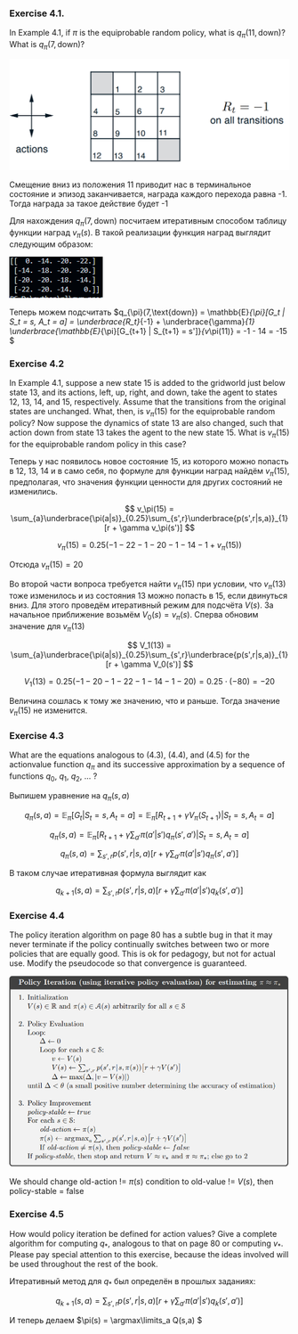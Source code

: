 ### Exercise 4.1. 
In Example 4.1, if $\pi$ is the equiprobable random policy, what is $q_{\pi}(11, \text{down})$?
What is $q_{\pi}(7,\text{down})$?

![alt text](image.png)

Смещение вниз из положения 11 приводит нас в терминальное состояние и эпизод заканчивается, награда каждого перехода равна -1. Тогда награда за такое действие будет -1

Для нахождения $q_{\pi}(7,\text{down})$ посчитаем итеративным способом таблицу функции наград $v_{\pi}(s)$. В такой реализации функция наград выглядит следующим образом:

![](image-1.png)

Теперь можем подсчитать $q_{\pi}(7,\text{down}) = \mathbb{E}_{\pi}[G_t | S_t = s, A_t = a] = \underbrace{R_t}_{-1} + \underbrace{\gamma}_{1} \underbrace{\mathbb{E}_{\pi}[G_{t+1} | S_{t+1} = s']}_{v_\pi(11)} = -1 - 14 = -15 $

### Exercise 4.2

In Example 4.1, suppose a new state 15 is added to the gridworld just below
state 13, and its actions, left, up, right, and down, take the agent to states 12, 13, 14, and 15, respectively. Assume that the transitions from the original states are unchanged. What, then, is $v_π(15)$ for the equiprobable random policy? Now suppose the dynamics of state 13 are also changed, such that action down from state 13 takes the agent to the new state 15. What is $v_π(15)$ for the equiprobable random policy in this case?

Теперь у нас появилось новое состояние 15, из  которого можно попасть в 12, 13, 14 и в само себя, по формуле для функции наград найдём $v_π(15)$, предполагая, что значения функции ценности для других состояний не изменились.

$$
    v_\pi(15) = \sum_{a}\underbrace{\pi(a|s)}_{0.25}\sum_{s',r}\underbrace{p(s',r|s,a)}_{1}[r + \gamma v_\pi(s')]
$$

$$
    v_\pi(15) = 0.25 \left( -1 - 22 - 1 - 20 - 1 - 14 - 1 + v_\pi(15) \right)
$$

Отсюда $v_\pi(15) = 20$

Во второй части вопроса требуется найти $v_\pi(15)$ при условии, что $v_\pi(13)$ тоже изменилось и из состояния 13 можно попасть в 15, если двинуться вниз. Для этого проведём итеративный режим для подсчёта $V(s)$. За начальное приближение возьмём $V_0(s) = v_{\pi}(s)$. Сперва обновим значение для $v_\pi(13)$

$$
    V_1(13) = \sum_{a}\underbrace{\pi(a|s)}_{0.25}\sum_{s',r}\underbrace{p(s',r|s,a)}_{1}[r + \gamma V_0(s')]
$$

$$
    V_1(13) = 0.25 \left( -1 - 20 - 1 - 22 - 1 - 14 - 1 - 20 \right) = 0.25 \cdot (-80) = -20
$$

Величина сошлась к тому же значению, что и раньше. Тогда значение $v_\pi(15)$ не изменится.

### Exercise 4.3

What are the equations analogous to (4.3), (4.4), and (4.5) for the actionvalue function $q_{\pi}$ and its successive approximation by a sequence of functions $q_0$, $q_1$, $q_2$, ... ?

Выпишем уравнение на $q_\pi (s,a)$

$$
    q_\pi(s,a) = \mathbb{E}_\pi[G_t | S_t = s, A_t = a] = \mathbb{E}_\pi[R_{t+1} + \gamma V_\pi(S_{t+1}) | S_t = s, A_t = a]
$$

$$
    q_\pi(s,a) = \mathbb{E}_\pi\left[R_{t+1} + \gamma \sum_{a'}\pi(a'|s')q_\pi(s',a') | S_t = s, A_t = a \right]
$$

$$
    q_{\pi}(s, a) = \sum_{s', r} p(s',r|s,a) \left[r + \gamma \sum_{a'} \pi(a'|s') q_\pi(s',a')\right]
$$

В таком случае итеративная формула выглядит как

$$
    q_{k+1}(s, a) = \sum_{s', r} p(s',r|s,a) \left[r + \gamma \sum_{a'} \pi(a'|s') q_{k}(s',a')\right]
$$

### Exercise 4.4

The policy iteration algorithm on page 80 has a subtle bug in that it may never terminate if the policy continually switches between two or more policies that are equally good. This is ok for pedagogy, but not for actual use. Modify the pseudocode so that convergence is guaranteed.

![alt text](image-2.png)

We should change old-action != $\pi(s)$ condition to old-value != $V(s)$, then policy-stable = false

### Exercise 4.5

How would policy iteration be defined for action values? Give a complete algorithm for computing $q_*$, analogous to that on page 80 or computing $v_*$. Please pay special attention to this exercise, because the ideas involved will be used throughout the rest of the book.

Итеративный метод для $q_*$ был определён в прошлых заданиях:

$$
    q_{k+1}(s, a) = \sum_{s', r} p(s',r|s,a) \left[r + \gamma \sum_{a'} \pi(a'|s') q_{k}(s',a')\right]
$$

И теперь делаем $\pi(s) = \argmax\limits_a Q(s,a) $